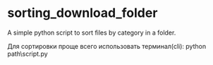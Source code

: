 # sorting_download_folder
A simple python script to sort files by category in a folder.


Для сортировки проще всего использовать терминал(cli):
python path\script.py
